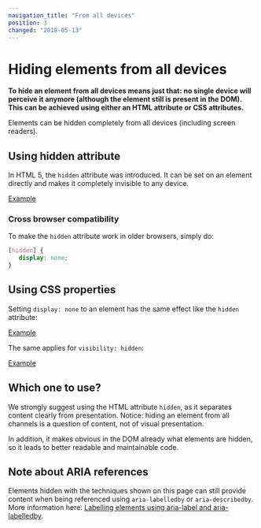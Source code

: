 ```yaml
---
navigation_title: "From all devices"
position: 3
changed: "2018-05-13"
---
```


# Hiding elements from all devices

**To hide an element from all devices means just that: no single device will perceive it anymore (although the element still is present in the DOM). This can be achieved using either an HTML attribute or CSS attributes.**

Elements can be hidden completely from all devices (including screen readers).

## Using hidden attribute

In HTML 5, the `hidden` attribute was introduced. It can be set on an element directly and makes it completely invisible to any device.

[Example](_examples/hiding-elements-from-all-devices-using-hidden-attribute)

### Cross browser compatibility

To make the `hidden` attribute work in older browsers, simply do:

```css
[hidden] {
   display: none;
}
```

## Using CSS properties

Setting `display: none` to an element has the same effect like the `hidden` attribute:

[Example](_examples/hiding-elements-from-all-devices-using-display-none)

The same applies for `visibility: hidden`:

[Example](_examples/hiding-elements-from-all-devices-using-visibility-hidden)

## Which one to use?

We strongly suggest using the HTML attribute `hidden`, as it separates content clearly from presentation. Notice: hiding an element from all channels is a question of content, not of visual presentation.

In addition, it makes obvious in the DOM already what elements are hidden, so it leads to better readable and maintainable code.

## Note about ARIA references

Elements hidden with the techniques shown on this page can still provide content when being referenced using `aria-labelledby` or `aria-describedby`. More information here: [Labelling elements using aria-label and aria-labelledby](/examples/sensible-aria-usage/label-labelledby).